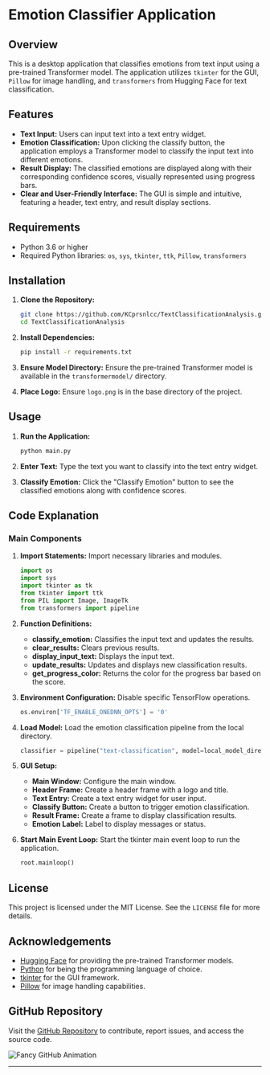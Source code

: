 # Emotion Classifier Application

## Overview

This is a desktop application that classifies emotions from text input using a pre-trained Transformer model. The application utilizes `tkinter` for the GUI, `Pillow` for image handling, and `transformers` from Hugging Face for text classification.

## Features

- **Text Input:** Users can input text into a text entry widget.
- **Emotion Classification:** Upon clicking the classify button, the application employs a Transformer model to classify the input text into different emotions.
- **Result Display:** The classified emotions are displayed along with their corresponding confidence scores, visually represented using progress bars.
- **Clear and User-Friendly Interface:** The GUI is simple and intuitive, featuring a header, text entry, and result display sections.

## Requirements

- Python 3.6 or higher
- Required Python libraries: `os`, `sys`, `tkinter`, `ttk`, `Pillow`, `transformers`

## Installation

1. **Clone the Repository:**
   ```sh
   git clone https://github.com/KCprsnlcc/TextClassificationAnalysis.git
   cd TextClassificationAnalysis
   ```

2. **Install Dependencies:**
   ```sh
   pip install -r requirements.txt
   ```

3. **Ensure Model Directory:**
   Ensure the pre-trained Transformer model is available in the `transformermodel/` directory.

4. **Place Logo:**
   Ensure `logo.png` is in the base directory of the project.

## Usage

1. **Run the Application:**
   ```sh
   python main.py
   ```

2. **Enter Text:**
   Type the text you want to classify into the text entry widget.

3. **Classify Emotion:**
   Click the "Classify Emotion" button to see the classified emotions along with confidence scores.

## Code Explanation

### Main Components

1. **Import Statements:**
   Import necessary libraries and modules.
   ```python
   import os
   import sys
   import tkinter as tk
   from tkinter import ttk
   from PIL import Image, ImageTk
   from transformers import pipeline
   ```

2. **Function Definitions:**
   - **classify_emotion:** Classifies the input text and updates the results.
   - **clear_results:** Clears previous results.
   - **display_input_text:** Displays the input text.
   - **update_results:** Updates and displays new classification results.
   - **get_progress_color:** Returns the color for the progress bar based on the score.

3. **Environment Configuration:**
   Disable specific TensorFlow operations.
   ```python
   os.environ['TF_ENABLE_ONEDNN_OPTS'] = '0'
   ```

4. **Load Model:**
   Load the emotion classification pipeline from the local directory.
   ```python
   classifier = pipeline("text-classification", model=local_model_directory, top_k=None)
   ```

5. **GUI Setup:**
   - **Main Window:** Configure the main window.
   - **Header Frame:** Create a header frame with a logo and title.
   - **Text Entry:** Create a text entry widget for user input.
   - **Classify Button:** Create a button to trigger emotion classification.
   - **Result Frame:** Create a frame to display classification results.
   - **Emotion Label:** Label to display messages or status.

6. **Start Main Event Loop:**
   Start the tkinter main event loop to run the application.
   ```python
   root.mainloop()
   ```

## License

This project is licensed under the MIT License. See the `LICENSE` file for more details.

## Acknowledgements

- [Hugging Face](https://huggingface.co/) for providing the pre-trained Transformer models.
- [Python](https://www.python.org/) for being the programming language of choice.
- [tkinter](https://docs.python.org/3/library/tkinter.html) for the GUI framework.
- [Pillow](https://python-pillow.org/) for image handling capabilities.

## GitHub Repository

Visit the [GitHub Repository](https://github.com/KCprsnlcc/TextClassificationAnalysis) to contribute, report issues, and access the source code.

![Fancy GitHub Animation](https://media.giphy.com/media/3o7aCVrj6y9WUWYbo8/giphy.gif)

---


